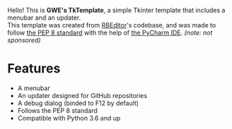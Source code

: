 Hello! This is **GWE's TkTemplate**, a simple Tkinter template that includes a menubar and an updater.  
This template was created from [RBEditor](../../rbeditor)'s codebase, and was made to follow [the PEP 8 standard](https://peps.python.org/pep-0008/) with the help of [the PyCharm IDE](https://www.jetbrains.com/pycharm/). *(note: not sponsored)*

# Features
- A menubar
- An updater designed for GitHub repositories
- A debug dialog (binded to F12 by default)
- Follows the PEP 8 standard
- Compatible with Python 3.6 and up
